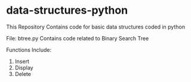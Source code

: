 # data-structures-python
This Repository Contains code for basic data structures coded in python

File: btree.py
  Contains code related to Binary Search Tree
  
  Functions Include:
  1. Insert
  2. Display
  3. Delete
